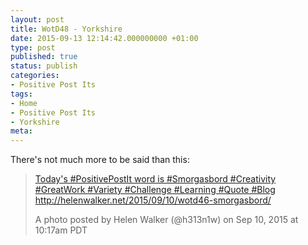 ```yaml
---
layout: post
title: WotD48 - Yorkshire
date: 2015-09-13 12:14:42.000000000 +01:00
type: post
published: true
status: publish
categories:
- Positive Post Its
tags:
- Home
- Positive Post Its
- Yorkshire
meta:
---
```

<p>There's not much more to be said than this:</p>
<blockquote class="instagram-media" data-instgrm-captioned="" data-instgrm-version="4">
<div>
<div></div>
<p><a href="https://instagram.com/p/7dUk0eCHri/" target="_top">Today's #PositivePostIt word is #Smorgasbord #Creativity #GreatWork #Variety #Challenge #Learning #Quote #Blog http://helenwalker.net/2015/09/10/wotd46-smorgasbord/</a></p>
<p>A photo posted by Helen Walker (@h313n1w) on <time datetime="2015-09-10T17:17:02+00:00">Sep 10, 2015 at 10:17am PDT</time></p>
</div>
</blockquote>
<p><script src="//platform.instagram.com/en_US/embeds.js" async="" defer="defer"></script></p>
